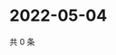 # 2022-05-04

共 0 条

<!-- BEGIN WEIBO -->
<!-- 最后更新时间 Wed May 04 2022 17:01:17 GMT+0800 (China Standard Time) -->

<!-- END WEIBO -->
